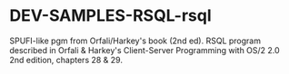 DEV-SAMPLES-RSQL-rsql
=====================

SPUFI-like pgm from Orfali/Harkey's book (2nd ed). RSQL program described in Orfali &amp; Harkey's Client-Server Programming with OS/2 2.0 2nd edition, chapters 28 &amp; 29. 
